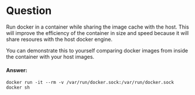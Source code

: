 #  Question
Run docker in a container while sharing the image cache with the host. This will improve the efficiency of the container in size and speed because it will share resoures with the host docker engine.

You can demonstrate this to yourself comparing docker images from inside the container with your host images.

#### Answer:

`docker run -it --rm -v /var/run/docker.sock:/var/run/docker.sock docker sh`
